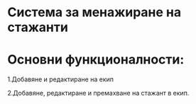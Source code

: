 Система за менажиране на стажанти
==========================
Основни функционалности:
==========================
1.Добавяне и редактиране на екип

2.Добавяне, редактиране и премахване на стажант в екип.
